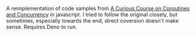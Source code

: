 A reimplementation of code samples from 
[A Curious Course on Coroutines and Concurrency](http://www.dabeaz.com/coroutines) in javascript. I tried to follow the original closely, but sometimes, especially towards the end, direct coversion doesn't make sense. Requires Deno to run.